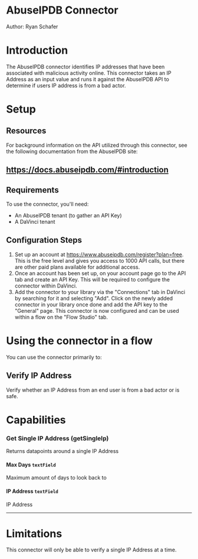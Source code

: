 # AbuseIPDB Connector


Author: Ryan Schafer


# Introduction

The AbuseIPDB connector identifies IP addresses that have been associated with malicious activity online. This connector takes an IP Address as an input value and runs it against the AbuseIPDB API to determine if users IP address is from a bad actor.


# Setup


## Resources

For background information on the API utilized through this connector, see the following documentation from the AbuseIPDB site:


## https://docs.abuseipdb.com/#introduction


## Requirements

To use the connector, you'll need:


* An AbuseIPDB tenant (to gather an API Key)
* A DaVinci tenant


## Configuration Steps


1. Set up an account at https://www.abuseipdb.com/register?plan=free. This is the free level and gives you access to 1000 API calls, but there are other paid plans available for additional access.
2. Once an account has been set up, on your account page go to the API tab and create an API Key. This will be required to configure the connector within DaVinci.
3. Add the connector to your library via the "Connections" tab in DaVinci by searching for it and selecting "Add". Click on the newly added connector in your library once done and add the API key to the "General" page. This connector is now configured and can be used within a flow on the "Flow Studio" tab.


# Using the connector in a flow

You can use the connector primarily to:


## Verify IP Address

Verify whether an IP Address from an end user is from a bad actor or is safe.


# Capabilities

### Get Single IP Address (getSingleIp)


Returns datapoints around a single IP Address

#### Max Days `textField`


Maximum amount of days to look back to

#### IP Address `textField`


IP Address

---


# Limitations

This connector will only be able to verify a single IP Address at a time.
